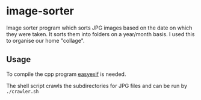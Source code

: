 # image-sorter

Image sorter program  which sorts JPG images based on the date on which they were taken. 
It sorts them into folders on a year/month basis. I used this to organise our home "collage".

## Usage

To compile the cpp program [easyexif](https://github.com/mayanklahiri/easyexif) is needed.

The shell script crawls the subdirectories for JPG files and can be run by `./crawler.sh`
